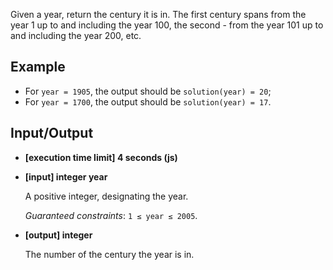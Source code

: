 Given a year, return the century it is in. The first century spans from the year 1 up to and including the year 100, the second - from the year 101 up to and including the year 200, etc.

## Example

- For ```year = 1905```, the output should be ```solution(year) = 20```;
- For ```year = 1700```, the output should be ```solution(year) = 17```.

## Input/Output

- **[execution time limit] 4 seconds (js)**

- **[input] integer year**

  A positive integer, designating the year.

  *Guaranteed constraints*: ```1 ≤ year ≤ 2005```.

- **[output] integer**

  The number of the century the year is in.
